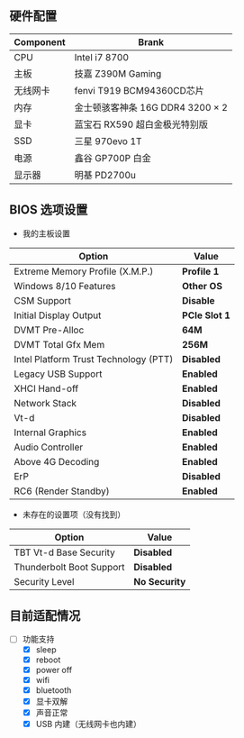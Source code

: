 ## 硬件配置
Component | Brank
-|-
CPU | Intel i7 8700
主板 | 技嘉 Z390M Gaming
无线网卡 | fenvi T919 BCM94360CD芯片
内存 | 金士顿骇客神条 16G DDR4 3200 × 2
显卡 | 蓝宝石 RX590 超白金极光特别版
SSD | 三星 970evo 1T
电源 | 鑫谷 GP700P 白金
显示器 | 明基 PD2700u

## BIOS 选项设置
 - 我的主板设置

Option|Value
-|-
Extreme Memory Profile (X.M.P.)|**Profile 1**
Windows 8/10 Features|**Other OS**
CSM Support|**Disable**
Initial Display Output|**PCIe Slot 1**
DVMT Pre-Alloc|**64M**
DVMT Total Gfx Mem|**256M**
Intel Platform Trust Technology (PTT)|**Disabled**
Legacy USB Support|**Enabled**
XHCI Hand-off|**Enabled**
Network Stack|**Disabled**
Vt-d|**Disabled**
Internal Graphics|**Enabled**
Audio Controller|**Enabled**
Above 4G Decoding|**Enabled**
ErP|**Disabled**
RC6 (Render Standby)|**Enabled**

 - 未存在的设置项（没有找到）

Option|Value
-|-
TBT Vt-d Base Security|**Disabled**
Thunderbolt Boot Support |**Disabled**
Security Level |**No Security**

## 目前适配情况

- [ ] 功能支持
    - [x] sleep
    - [x] reboot
    - [x] power off
    - [x] wifi
    - [x] bluetooth
    - [x] 显卡双解
    - [x] 声音正常
    - [x] USB 内建（无线网卡也内建）